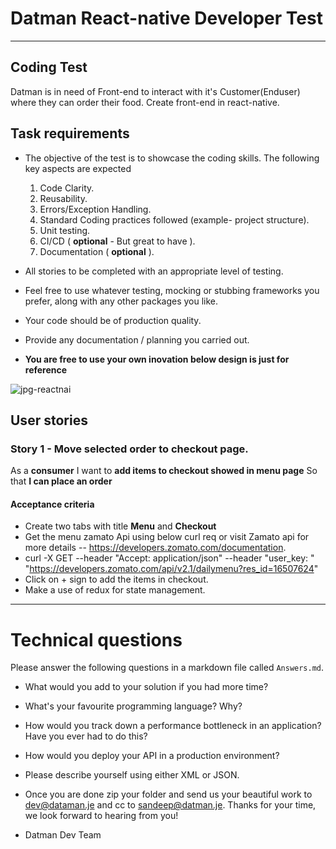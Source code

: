 # Datman React-native Developer Test
---

## Coding Test

Datman is in need of Front-end to interact with it's Customer(Enduser) where they can order their food. Create front-end in react-native.
## Task requirements

- The objective of the test is to showcase the coding skills. The following key aspects are expected
   1. Code Clarity.
   2. Reusability.
   3. Errors/Exception Handling.
   4. Standard Coding practices followed (example- project structure).
   5. Unit testing.
   6. CI/CD ( **optional** - But great to have ).
   7. Documentation ( **optional** ).
   
- All stories to be completed with an appropriate level of testing.
- Feel free to use whatever testing, mocking or stubbing frameworks you prefer, along with any other packages you like.
- Your code should be of production quality.
- Provide any documentation / planning you carried out.
- **You are free to use your own inovation below design is just for reference**

![jpg-reactnai](https://user-images.githubusercontent.com/52954968/66732334-160e4c00-ee79-11e9-9444-71b105fd02f7.jpg)

## User stories

### Story 1 - Move selected order to checkout page. 
As a **consumer**
I want to **add items to checkout showed in menu page**
So that **I can place an order**

#### Acceptance criteria
* Create two tabs with title **Menu** and **Checkout**
* Get the menu zamato Api using below curl req or visit Zamato api for more details -- https://developers.zomato.com/documentation.
* curl -X GET --header "Accept: application/json" --header "user_key: <UNIQUE-API-KEY>" "https://developers.zomato.com/api/v2.1/dailymenu?res_id=16507624"
* Click on + sign to add the items in checkout.
* Make a use of redux for state management. 


---

# Technical questions

Please answer the following questions in a markdown file called `Answers.md`.

* What would you add to your solution if you had more time?
* What's your favourite programming language? Why?
* How would you track down a performance bottleneck in an application? Have you ever had to do this?
* How would you deploy your API in a production environment?
* Please describe yourself using either XML or JSON.


* Once you are done zip your folder and send us your beautiful work to dev@dataman.je and cc to sandeep@datman.je.
Thanks for your time, we look forward to hearing from you!
- Datman Dev Team
